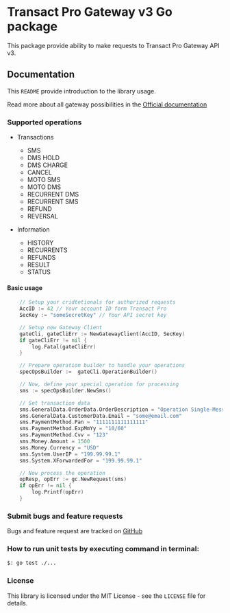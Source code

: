 # Transact Pro Gateway v3 Go package

This package provide ability to make requests to Transact Pro Gateway API v3.

## Documentation
This `README` provide introduction to the library usage.

Read more about all gateway possibilities in the [Official documentation](http://transactpro.lv/docs/gw3-api-doc.pdf)

### Supported operations
- Transactions
  - SMS
  - DMS HOLD
  - DMS CHARGE
  - CANCEL
  - MOTO SMS
  - MOTO DMS
  - RECURRENT DMS
  - RECURRENT SMS
  - REFUND
  - REVERSAL

- Information
  - HISTORY
  - RECURRENTS
  - REFUNDS
  - RESULT
  - STATUS

#### Basic usage
```go
    // Setup your cridtetionals for authorized requests
    AccID := 42 // Your account ID form Transact Pro
    SecKey := "someSecretKey" // Your API secret key

    // Setup new Gateway Client
	gateCli, gateCliErr := NewGatewayClient(AccID, SecKey)
	if gateCliErr != nil {
		log.Fatal(gateCliErr)
	}

    // Prepare operation builder to handle your operations
    specOpsBuilder :=  gateCli.OperationBuilder()

    // Now, define your special operation for processing
	sms := specOpsBuilder.NewSms()

	// Set transaction data
	sms.GeneralData.OrderData.OrderDescription = "Operation Single-Message Transactions"
	sms.GeneralData.CustomerData.Email = "some@email.com"
	sms.PaymentMethod.Pan = "1111111111111111"
	sms.PaymentMethod.ExpMmYy = "10/60"
	sms.PaymentMethod.Cvv = "123"
	sms.Money.Amount = 1500
	sms.Money.Currency = "USD"
	sms.System.UserIP = "199.99.99.1"
	sms.System.XForwardedFor = "199.99.99.1"

    // Now process the operation
	opResp, opErr := gc.NewRequest(sms)
	if opErr != nil {
        log.Printf(opErr)
	}
```

### Submit bugs and feature requests
Bugs and feature request are tracked on [GitHub](https://github.com/TransactPRO/gw3-go-client/issues)


### How to run unit tests by executing command in terminal:
```bash
$: go test ./...
```

### License
This library is licensed under the MIT License - see the `LICENSE` file for details.